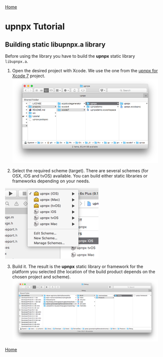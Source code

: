 [Home](../)

# upnpx Tutorial
## Building static libupnpx.a library

Before using the library you have to build the **upnpx** static library `libupnpx.a`. 
 

1. Open the desired project with Xcode. We use the one from the [upnpx for Xcode 7](../../projects/xcode7/upnpx/upnpx.xcodeproj) project.
![Locate the project](images/locate_project.png)

2. Select the required scheme (target). There are several schemes (for OSX, iOS and tvOS) available. You can build either static libraries or frameworks depending on your needs.

![Select your scheme](images/scheme.png)

3. Build it. The result is the **upnpx** static library or framework for the platform you selected (the location of the build product depends on the chosen project and scheme).
![Build Result](images/build_result.png)


[Home](../)

